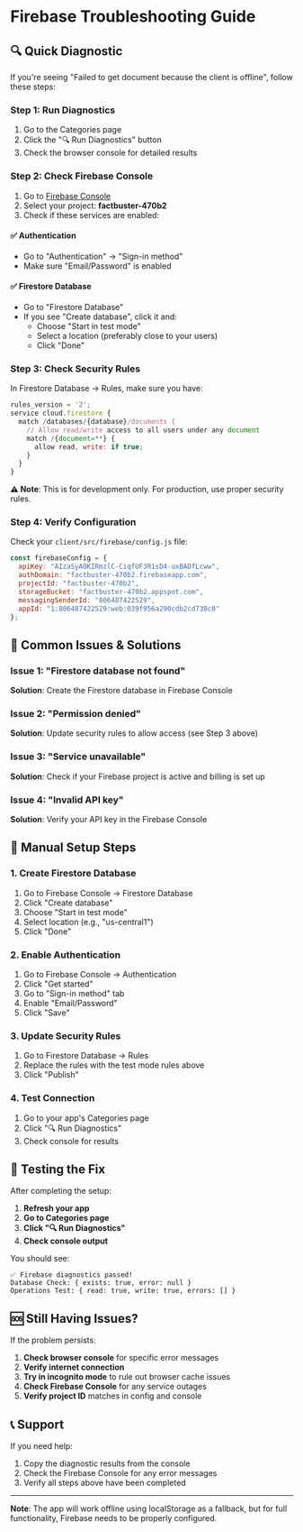 # Firebase Troubleshooting Guide

## 🔍 Quick Diagnostic

If you're seeing "Failed to get document because the client is offline", follow these steps:

### Step 1: Run Diagnostics
1. Go to the Categories page
2. Click the "🔍 Run Diagnostics" button
3. Check the browser console for detailed results

### Step 2: Check Firebase Console
1. Go to [Firebase Console](https://console.firebase.google.com/)
2. Select your project: **factbuster-470b2**
3. Check if these services are enabled:

#### ✅ Authentication
- Go to "Authentication" → "Sign-in method"
- Make sure "Email/Password" is enabled

#### ✅ Firestore Database
- Go to "Firestore Database"
- If you see "Create database", click it and:
  - Choose "Start in test mode"
  - Select a location (preferably close to your users)
  - Click "Done"

### Step 3: Check Security Rules
In Firestore Database → Rules, make sure you have:

```javascript
rules_version = '2';
service cloud.firestore {
  match /databases/{database}/documents {
    // Allow read/write access to all users under any document
    match /{document=**} {
      allow read, write: if true;
    }
  }
}
```

**⚠️ Note**: This is for development only. For production, use proper security rules.

### Step 4: Verify Configuration
Check your `client/src/firebase/config.js` file:

```javascript
const firebaseConfig = {
  apiKey: "AIzaSyAOKIRmzlC-CiqfUF3R1sD4-uxBADfLcww",
  authDomain: "factbuster-470b2.firebaseapp.com",
  projectId: "factbuster-470b2",
  storageBucket: "factbuster-470b2.appspot.com",
  messagingSenderId: "806487422529",
  appId: "1:806487422529:web:039f956a290cdb2cd738c0"
};
```

## 🚨 Common Issues & Solutions

### Issue 1: "Firestore database not found"
**Solution**: Create the Firestore database in Firebase Console

### Issue 2: "Permission denied"
**Solution**: Update security rules to allow access (see Step 3 above)

### Issue 3: "Service unavailable"
**Solution**: Check if your Firebase project is active and billing is set up

### Issue 4: "Invalid API key"
**Solution**: Verify your API key in the Firebase Console

## 🔧 Manual Setup Steps

### 1. Create Firestore Database
1. Go to Firebase Console → Firestore Database
2. Click "Create database"
3. Choose "Start in test mode"
4. Select location (e.g., "us-central1")
5. Click "Done"

### 2. Enable Authentication
1. Go to Firebase Console → Authentication
2. Click "Get started"
3. Go to "Sign-in method" tab
4. Enable "Email/Password"
5. Click "Save"

### 3. Update Security Rules
1. Go to Firestore Database → Rules
2. Replace the rules with the test mode rules above
3. Click "Publish"

### 4. Test Connection
1. Go to your app's Categories page
2. Click "🔍 Run Diagnostics"
3. Check console for results

## 📱 Testing the Fix

After completing the setup:

1. **Refresh your app**
2. **Go to Categories page**
3. **Click "🔍 Run Diagnostics"**
4. **Check console output**

You should see:
```
✅ Firebase diagnostics passed!
Database Check: { exists: true, error: null }
Operations Test: { read: true, write: true, errors: [] }
```

## 🆘 Still Having Issues?

If the problem persists:

1. **Check browser console** for specific error messages
2. **Verify internet connection**
3. **Try in incognito mode** to rule out browser cache issues
4. **Check Firebase Console** for any service outages
5. **Verify project ID** matches in config and console

## 📞 Support

If you need help:
1. Copy the diagnostic results from the console
2. Check the Firebase Console for any error messages
3. Verify all steps above have been completed

---

**Note**: The app will work offline using localStorage as a fallback, but for full functionality, Firebase needs to be properly configured. 
